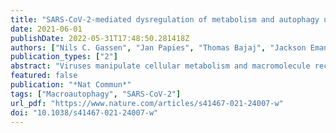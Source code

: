 ```yaml
---
title: "SARS-CoV-2-mediated dysregulation of metabolism and autophagy uncovers host-targeting antivirals"
date: 2021-06-01
publishDate: 2022-05-31T17:48:50.281418Z
authors: ["Nils C. Gassen", "Jan Papies", "Thomas Bajaj", "Jackson Emanuel", "Frederik Dethloff", "Robert Lorenz Chua", "Jakob Trimpert", "Nicolas Heinemann", "Christine Niemeyer", "Friderike Weege", "Katja Hönzke", "Tom Aschman", "Daniel E. Heinz", "Katja Weckmann", "Tim Ebert", "Andreas Zellner", "Martina Lennarz", "Emanuel Wyler", "Simon Schroeder", "Anja Richter", "Daniela Niemeyer", "Karen Hoffmann", "Thomas F. Meyer", "Frank L. Heppner", "Victor M. Corman", "Markus Landthaler", "Andreas C. Hocke", "Markus Morkel", "Nikolaus Osterrieder", "Christian Conrad", "Roland Eils", "Helena Radbruch", "Patrick Giavalisco", "Christian Drosten", "Marcel A. Müller"]
publication_types: ["2"]
abstract: "Viruses manipulate cellular metabolism and macromolecule recycling processes like autophagy. Dysregulated metabolism might lead to excessive inflammatory and autoimmune responses as observed in severe and long COVID-19 patients. Here we show that SARS-CoV-2 modulates cellular metabolism and reduces autophagy. Accordingly, compound-driven induction of autophagy limits SARS-CoV-2 propagation. In detail, SARS-CoV-2-infected cells show accumulation of key metabolites, activation of autophagy inhibitors (AKT1, SKP2) and reduction of proteins responsible for autophagy initiation (AMPK, TSC2, ULK1), membrane nucleation, and phagophore formation (BECN1, VPS34, ATG14), as well as autophagosome-lysosome fusion (BECN1, ATG14 oligomers). Consequently, phagophore-incorporated autophagy markers LC3B-II and P62 accumulate, which we confirm in a hamster model and lung samples of COVID-19 patients. Single-nucleus and single-cell sequencing of patient-derived lung and mucosal samples show differential transcriptional regulation of autophagy and immune genes depending on cell type, disease duration, and SARS-CoV-2 replication levels. Targeting of autophagic pathways by exogenous administration of the polyamines spermidine and spermine, the selective AKT1 inhibitor MK-2206, and the BECN1-stabilizing anthelmintic drug niclosamide inhibit SARS-CoV-2 propagation in vitro with IC50 values of 136.7, 7.67, 0.11, and 0.13 μM, respectively. Autophagy-inducing compounds reduce SARS-CoV-2 propagation in primary human lung cells and intestinal organoids emphasizing their potential as treatment options against COVID-19."
featured: false
publication: "*Nat Commun*"
tags: ["Macroautophagy", "SARS-CoV-2"]
url_pdf: "https://www.nature.com/articles/s41467-021-24007-w"
doi: "10.1038/s41467-021-24007-w"
---
```


